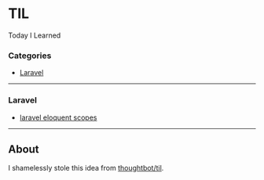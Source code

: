 # TIL
Today I Learned


### Categories

* [Laravel](#laravel)

---

### Laravel

- [laravel eloquent scopes](laravel/eloquent-scopes.md)

---

## About

I shamelessly stole this idea from
[thoughtbot/til](https://github.com/jbranchaud/til).

